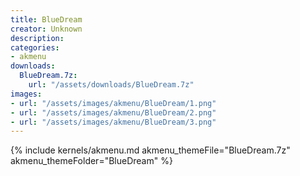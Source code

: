 ```yaml
---
title: BlueDream
creator: Unknown
description: 
categories:
- akmenu
downloads:
  BlueDream.7z:
    url: "/assets/downloads/BlueDream.7z"
images:
- url: "/assets/images/akmenu/BlueDream/1.png"
- url: "/assets/images/akmenu/BlueDream/2.png"
- url: "/assets/images/akmenu/BlueDream/3.png"
---
```


{% include kernels/akmenu.md akmenu_themeFile="BlueDream.7z" akmenu_themeFolder="BlueDream" %}
